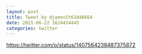 ```yaml
--- 
layout: post 
title: Tweet by @jamesSt61046664 
date: 2021-06-22 1624424445 
categories: twitter 
--- 
```

https://twitter.com/o/status/1407564238487375872